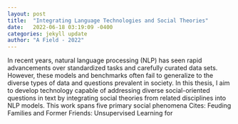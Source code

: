```yaml
---
layout: post
title:  "Integrating Language Technologies and Social Theories"
date:   2022-06-18 03:19:09 -0400
categories: jekyll update
author: "A Field - 2022"
---
```

In recent years, natural language processing (NLP) has seen rapid advancements over standardized tasks and carefully curated data sets. However, these models and benchmarks often fail to generalize to the diverse types of data and questions prevalent in society. In this thesis, I aim to develop technology capable of addressing diverse social-oriented questions in text by integrating social theories from related disciplines into NLP models. This work spans five primary social phenomena 
Cites: Feuding Families and Former Friends: Unsupervised Learning for